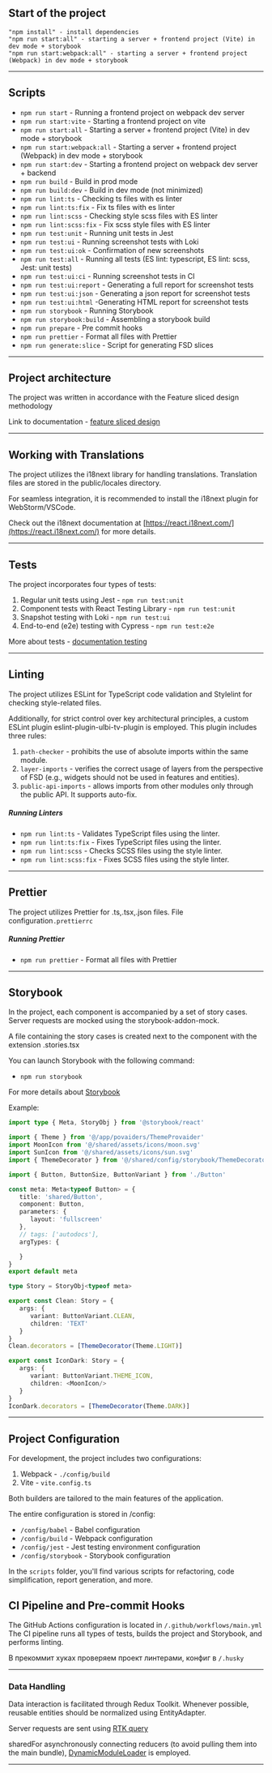 ## Start of the project

```
"npm install" - install dependencies
"npm run start:all" - starting a server + frontend project (Vite) in dev mode + storybook
"npm run start:webpack:all" - starting a server + frontend project (Webpack) in dev mode + storybook
```

----

## Scripts

- `npm run start` - Running a frontend project on webpack dev server
- `npm run start:vite` - Starting a frontend project on vite
- `npm run start:all` - Starting a server + frontend project (Vite) in dev mode + storybook
- `npm run start:webpack:all` - Starting a server + frontend project (Webpack) in dev mode + storybook
- `npm run start:dev` - Starting a frontend project on webpack dev server + backend
- `npm run build` - Build in prod mode
- `npm run build:dev` - Build in dev mode (not minimized)
- `npm run lint:ts` - Checking ts files with es linter
- `npm run lint:ts:fix` - Fix ts files with es linter
- `npm run lint:scss` - Checking style scss files with  ES linter
- `npm run lint:scss:fix` - Fix scss style files with ES linter
- `npm run test:unit` - Running unit tests in Jest
- `npm run test:ui` - Running screenshot tests with Loki
- `npm run test:ui:ok` - Confirmation of new screenshots
- `npm run test:all` - Running all tests (ES lint: typescript, ES lint: scss, Jest: unit tests)
- `npm run test:ui:ci` - Running screenshot tests in CI
- `npm run test:ui:report` - Generating a full report for screenshot tests
- `npm run test:ui:json` - Generating a json report for screenshot tests
- `npm run test:ui:html` -Generating HTML report for screenshot tests
- `npm run storybook` - Running Storybook
- `npm run storybook:build` - Assembling a storybook build
- `npm run prepare` - Pre commit hooks
- `npm run prettier` - Format all files with Prettier
- `npm run generate:slice` - Script for generating FSD slices

----

## Project architecture

The project was written in accordance with the Feature sliced design methodology

Link to documentation - [feature sliced design](https://feature-sliced.design/docs/get-started/tutorial)

----

## Working with Translations

The project utilizes the i18next library for handling translations. Translation files are stored in the public/locales directory.

For seamless integration, it is recommended to install the i18next plugin for WebStorm/VSCode.

Check out the i18next documentation at [https://react.i18next.com/](https://react.i18next.com/) for more details.

----

## Tests

The project incorporates four types of tests:

1) Regular unit tests using Jest - `npm run test:unit`
2) Component tests with React Testing Library - `npm run test:unit`
3) Snapshot testing with Loki - `npm run test:ui`
4) End-to-end (e2e) testing with Cypress - `npm run test:e2e`

More about tests - [documentation testing](/docs/tests.md)

----

## Linting

The project utilizes ESLint for TypeScript code validation and Stylelint for checking style-related files.

Additionally, for strict control over key architectural principles, a custom ESLint plugin eslint-plugin-ulbi-tv-plugin is employed.
This plugin includes three rules:
1) `path-checker` - prohibits the use of absolute imports within the same module.
2) `layer-imports` - verifies the correct usage of layers from the perspective of FSD (e.g., widgets should not be used in features and entities).
3) `public-api-imports` - allows imports from other modules only through the public API. It supports auto-fix.

##### Running Linters
- `npm run lint:ts` - Validates TypeScript files using the linter.
- `npm run lint:ts:fix` -  Fixes TypeScript files using the linter.
- `npm run lint:scss` - Checks SCSS files using the style linter.
- `npm run lint:scss:fix` - Fixes SCSS files using the style linter.

--------

## Prettier

The project utilizes Prettier for .ts,.tsx,.json files. File configuration`.prettierrc`

##### Running Prettier
- `npm run prettier` -  Format all files with Prettier

----
## Storybook

In the project, each component is accompanied by a set of story cases.
Server requests are mocked using the storybook-addon-mock.

A file containing the story cases is created next to the component with the extension .stories.tsx

You can launch Storybook with the following command:
- `npm run storybook`

For more details about [Storybook](/docs/storybook.md)

Example:

```typescript jsx
import type { Meta, StoryObj } from '@storybook/react'

import { Theme } from '@/app/povaiders/ThemeProvaider'
import MoonIcon from '@/shared/assets/icons/moon.svg'
import SunIcon from '@/shared/assets/icons/sun.svg'
import { ThemeDecorator } from '@/shared/config/storybook/ThemeDecorator'

import { Button, ButtonSize, ButtonVariant } from './Button'

const meta: Meta<typeof Button> = {
   title: 'shared/Button',
   component: Button,
   parameters: {
      layout: 'fullscreen'
   },
   // tags: ['autodocs'],
   argTypes: {

   }
}
export default meta

type Story = StoryObj<typeof meta>

export const Clean: Story = {
   args: {
      variant: ButtonVariant.CLEAN,
      children: 'TEXT'
   }
}
Clean.decorators = [ThemeDecorator(Theme.LIGHT)]

export const IconDark: Story = {
   args: {
      variant: ButtonVariant.THEME_ICON,
      children: <MoonIcon/>
   }
}
IconDark.decorators = [ThemeDecorator(Theme.DARK)]
```

----

## Project Configuration

For development, the project includes two configurations:
1. Webpack - `./config/build`
2. Vite - `vite.config.ts`

Both builders are tailored to the main features of the application.

The entire configuration is stored in /config:
- `/config/babel` - Babel configuration
- `/config/build` - Webpack configuration
- `/config/jest` - Jest testing environment configuration
- `/config/storybook` - Storybook configuration

In the `scripts` folder, you'll find various scripts for refactoring, code simplification, report generation, and more.

## CI Pipeline and Pre-commit Hooks

The GitHub Actions configuration is located in `/.github/workflows/main.yml` 
The CI pipeline runs all types of tests, builds the project and Storybook, and performs linting.

В прекоммит хуках проверяем проект линтерами, конфиг в `/.husky`

----

### Data Handling

Data interaction is facilitated through Redux Toolkit.
Whenever possible, reusable entities should be normalized using EntityAdapter.

Server requests are sent using [RTK query](/src/shared/api/rtkApi.ts)

sharedFor asynchronously connecting reducers (to avoid pulling them into the main bundle),
[DynamicModuleLoader](/src/shared/lib/components/DynamicModuleLoader/DynamicModuleLoader.tsx) is employed.

----

